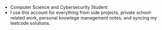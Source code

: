 - Computer Science and Cybersecurity Student
- I use this account for everything from side projects, private school-related work, personal knowlege management notes, and syncing my leetcode solutions. 
